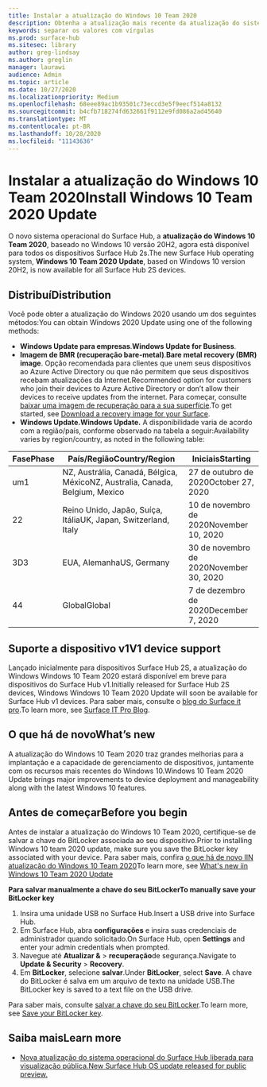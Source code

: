 ```yaml
---
title: Instalar a atualização do Windows 10 Team 2020
description: Obtenha a atualização mais recente da atualização do sistema operacional do Surface Hub, Windows 10 Team 2020.
keywords: separar os valores com vírgulas
ms.prod: surface-hub
ms.sitesec: library
author: greg-lindsay
ms.author: greglin
manager: laurawi
audience: Admin
ms.topic: article
ms.date: 10/27/2020
ms.localizationpriority: Medium
ms.openlocfilehash: 68eee89ac1b93501c73eccd3e5f9eecf514a8132
ms.sourcegitcommit: b4cfb718274fd632661f9112e9fd086a2ad45640
ms.translationtype: MT
ms.contentlocale: pt-BR
ms.lasthandoff: 10/28/2020
ms.locfileid: "11143636"
---
```

# <span data-ttu-id="640a8-104">Instalar a atualização do Windows 10 Team 2020</span><span class="sxs-lookup"><span data-stu-id="640a8-104">Install Windows 10 Team 2020 Update</span></span> 

<span data-ttu-id="640a8-105">O novo sistema operacional do Surface Hub, a **atualização do Windows 10 Team 2020**, baseado no Windows 10 versão 20H2, agora está disponível para todos os dispositivos Surface Hub 2s.</span><span class="sxs-lookup"><span data-stu-id="640a8-105">The new Surface Hub operating system, **Windows 10 Team 2020 Update**, based on Windows 10 version 20H2, is now available for all Surface Hub 2S devices.</span></span>  

## <span data-ttu-id="640a8-106">Distribuí</span><span class="sxs-lookup"><span data-stu-id="640a8-106">Distribution</span></span>

<span data-ttu-id="640a8-107">Você pode obter a atualização do Windows 2020 usando um dos seguintes métodos:</span><span class="sxs-lookup"><span data-stu-id="640a8-107">You can obtain Windows 2020 Update using one of the following methods:</span></span>

- <span data-ttu-id="640a8-108">**Windows Update para empresas**.</span><span class="sxs-lookup"><span data-stu-id="640a8-108">**Windows Update for Business**.</span></span>
- <span data-ttu-id="640a8-109">**Imagem de BMR (recuperação bare-metal)**.</span><span class="sxs-lookup"><span data-stu-id="640a8-109">**Bare metal recovery (BMR) image**.</span></span> <span data-ttu-id="640a8-110">Opção recomendada para clientes que unem seus dispositivos ao Azure Active Directory ou que não permitem que seus dispositivos recebam atualizações da Internet.</span><span class="sxs-lookup"><span data-stu-id="640a8-110">Recommended option for customers who join their devices to Azure Active Directory or don’t allow their devices to receive updates from the internet.</span></span> <span data-ttu-id="640a8-111">Para começar, consulte [baixar uma imagem de recuperação para a sua superfície](https://support.microsoft.com/surfacerecoveryimage).</span><span class="sxs-lookup"><span data-stu-id="640a8-111">To get started, see [Download a recovery image for your Surface](https://support.microsoft.com/surfacerecoveryimage).</span></span>
- **<span data-ttu-id="640a8-112">Windows Update.</span><span class="sxs-lookup"><span data-stu-id="640a8-112">Windows Update.</span></span>** <span data-ttu-id="640a8-113">A disponibilidade varia de acordo com a região/país, conforme observado na tabela a seguir:</span><span class="sxs-lookup"><span data-stu-id="640a8-113">Availability varies by region/country, as noted in the following table:</span></span>

| <span data-ttu-id="640a8-114">Fase</span><span class="sxs-lookup"><span data-stu-id="640a8-114">Phase</span></span> | <span data-ttu-id="640a8-115">País/Região</span><span class="sxs-lookup"><span data-stu-id="640a8-115">Country/Region</span></span>                         | <span data-ttu-id="640a8-116">Iniciais</span><span class="sxs-lookup"><span data-stu-id="640a8-116">Starting</span></span>          |
| ----- | -------------------------------------- | ----------------- |
| <span data-ttu-id="640a8-117">um</span><span class="sxs-lookup"><span data-stu-id="640a8-117">1</span></span>     | <span data-ttu-id="640a8-118">NZ, Austrália, Canadá, Bélgica, México</span><span class="sxs-lookup"><span data-stu-id="640a8-118">NZ, Australia, Canada, Belgium, Mexico</span></span> | <span data-ttu-id="640a8-119">27 de outubro de 2020</span><span class="sxs-lookup"><span data-stu-id="640a8-119">October 27, 2020</span></span>  |
| <span data-ttu-id="640a8-120">2</span><span class="sxs-lookup"><span data-stu-id="640a8-120">2</span></span>     | <span data-ttu-id="640a8-121">Reino Unido, Japão, Suíça, Itália</span><span class="sxs-lookup"><span data-stu-id="640a8-121">UK, Japan, Switzerland, Italy</span></span>          | <span data-ttu-id="640a8-122">10 de novembro de 2020</span><span class="sxs-lookup"><span data-stu-id="640a8-122">November 10, 2020</span></span> |
| <span data-ttu-id="640a8-123">3D</span><span class="sxs-lookup"><span data-stu-id="640a8-123">3</span></span>     | <span data-ttu-id="640a8-124">EUA, Alemanha</span><span class="sxs-lookup"><span data-stu-id="640a8-124">US, Germany</span></span>                            | <span data-ttu-id="640a8-125">30 de novembro de 2020</span><span class="sxs-lookup"><span data-stu-id="640a8-125">November 30, 2020</span></span> |
| <span data-ttu-id="640a8-126">4</span><span class="sxs-lookup"><span data-stu-id="640a8-126">4</span></span>     | <span data-ttu-id="640a8-127">Global</span><span class="sxs-lookup"><span data-stu-id="640a8-127">Global</span></span>                                 | <span data-ttu-id="640a8-128">7 de dezembro de 2020</span><span class="sxs-lookup"><span data-stu-id="640a8-128">December 7, 2020</span></span>  |


## <span data-ttu-id="640a8-129">Suporte a dispositivo v1</span><span class="sxs-lookup"><span data-stu-id="640a8-129">V1 device support</span></span> 

<span data-ttu-id="640a8-130">Lançado inicialmente para dispositivos Surface Hub 2S, a atualização do Windows Windows 10 Team 2020 estará disponível em breve para dispositivos do Surface Hub v1.</span><span class="sxs-lookup"><span data-stu-id="640a8-130">Initially released for Surface Hub 2S devices, Windows Windows 10 Team 2020 Update will soon be available for Surface Hub v1 devices.</span></span> <span data-ttu-id="640a8-131">Para saber mais, consulte o [blog do Surface it pro](https://techcommunity.microsoft.com/t5/surface-it-pro-blog/surface-hub-windows-10-team-2020-update-available-october-27/ba-p/1810739).</span><span class="sxs-lookup"><span data-stu-id="640a8-131">To learn more, see [Surface IT Pro Blog](https://techcommunity.microsoft.com/t5/surface-it-pro-blog/surface-hub-windows-10-team-2020-update-available-october-27/ba-p/1810739).</span></span>
 
## <span data-ttu-id="640a8-132">O que há de novo</span><span class="sxs-lookup"><span data-stu-id="640a8-132">What’s new</span></span>

<span data-ttu-id="640a8-133">A atualização do Windows 10 Team 2020 traz grandes melhorias para a implantação e a capacidade de gerenciamento de dispositivos, juntamente com os recursos mais recentes do Windows 10.</span><span class="sxs-lookup"><span data-stu-id="640a8-133">Windows 10 Team 2020 Update brings major improvements to device deployment and manageability along with the latest Windows 10 features.</span></span> 
 
## <span data-ttu-id="640a8-134">Antes de começar</span><span class="sxs-lookup"><span data-stu-id="640a8-134">Before you begin</span></span>

<span data-ttu-id="640a8-135">Antes de instalar a atualização do Windows 10 Team 2020, certifique-se de salvar a chave do BitLocker associada ao seu dispositivo.</span><span class="sxs-lookup"><span data-stu-id="640a8-135">Prior to installing Windows 10 team 2020 update, make sure you save the BitLocker key associated with your device.</span></span> <span data-ttu-id="640a8-136">Para saber mais, confira [o que há de novo IIN atualização do Windows 10 Team 2020](surface-hub-2020-update-whats-new.md)</span><span class="sxs-lookup"><span data-stu-id="640a8-136">To learn more, see [What's new iin Windows 10 Team 2020 Update](surface-hub-2020-update-whats-new.md)</span></span>

**<span data-ttu-id="640a8-137">Para salvar manualmente a chave do seu BitLocker</span><span class="sxs-lookup"><span data-stu-id="640a8-137">To manually save your BitLocker key</span></span>**

1. <span data-ttu-id="640a8-138">Insira uma unidade USB no Surface Hub.</span><span class="sxs-lookup"><span data-stu-id="640a8-138">Insert a USB drive into Surface Hub.</span></span>
2. <span data-ttu-id="640a8-139">Em Surface Hub, abra **configurações** e insira suas credenciais de administrador quando solicitado.</span><span class="sxs-lookup"><span data-stu-id="640a8-139">On Surface Hub, open **Settings** and enter your admin credentials when prompted.</span></span>
3. <span data-ttu-id="640a8-140">Navegue até **Atualizar &**  >  **recuperação**de segurança.</span><span class="sxs-lookup"><span data-stu-id="640a8-140">Navigate to **Update & Security** > **Recovery**.</span></span>
4. <span data-ttu-id="640a8-141">Em **BitLocker**, selecione **salvar**.</span><span class="sxs-lookup"><span data-stu-id="640a8-141">Under **BitLocker**, select **Save**.</span></span> <span data-ttu-id="640a8-142">A chave do BitLocker é salva em um arquivo de texto na unidade USB.</span><span class="sxs-lookup"><span data-stu-id="640a8-142">The BitLocker key is saved to a text file on the USB drive.</span></span>

<span data-ttu-id="640a8-143">Para saber mais, consulte [salvar a chave do seu BitLocker](save-bitlocker-key-surface-hub.md).</span><span class="sxs-lookup"><span data-stu-id="640a8-143">To learn more, see [Save your BitLocker key](save-bitlocker-key-surface-hub.md).</span></span>


## <span data-ttu-id="640a8-144">Saiba mais</span><span class="sxs-lookup"><span data-stu-id="640a8-144">Learn more</span></span>


- [<span data-ttu-id="640a8-145">Nova atualização do sistema operacional do Surface Hub liberada para visualização pública.</span><span class="sxs-lookup"><span data-stu-id="640a8-145">New Surface Hub OS update released for public preview.</span></span>](https://techcommunity.microsoft.com/t5/surface-it-pro-blog/new-surface-hub-os-update-released-for-public-preview/ba-p/1534823)

